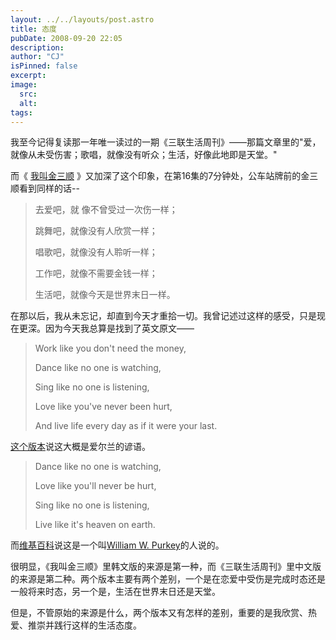 ```yaml
---
layout: ../../layouts/post.astro
title: 态度
pubDate: 2008-09-20 22:05
description: 
author: "CJ"
isPinned: false
excerpt: 
image:
  src:
  alt:
tags: 
---
```

我至今记得复读那一年唯一读过的一期《三联生活周刊》——那篇文章里的"爱，就像从未受伤害；歌唱，就像没有听众；生活，好像此地即是天堂。"

而《 [我叫金三顺](https://movie.douban.com/subject/1477894/) 》又加深了这个印象，在第16集的7分钟处，公车站牌前的金三顺看到同样的话--
> 去爱吧，就 像不曾受过一次伤一样；
> 
> 跳舞吧，就像没有人欣赏一样；
> 
> 唱歌吧，就像没有人聆听一样；
> 
> 工作吧，就像不需要金钱一样；
> 
> 生活吧，就像今天是世界末日一样。

在那以后，我从未忘记，却直到今天才重拾一切。我曾记述过这样的感受，只是现在更深。因为今天我总算是找到了英文原文——

> Work like you don't need the money,
> 
> Dance like no one is watching,
> 
> Sing like no one is listening,
> 
> Love like you've never been hurt,
> 
> And live life every day as if it were your last.

[这个版本](https://www.phrases.org.uk/bulletin_board/38/messages/2147.html)说这大概是爱尔兰的谚语。

> Dance like no one is watching,
> 
> Love like you'll never be hurt,
> 
> Sing like no one is listening,
> 
> Live like it's heaven on earth.

而[维基百科](https://en.wikipedia.org/wiki/Purkey)说这是一个叫[William W. Purkey](https://www.coe.ufl.edu/webtech/greatideas/pages/peoplepage/purkey.htm)的人说的。

很明显，《我叫金三顺》里韩文版的来源是第一种，而《三联生活周刊》里中文版的来源是第二种。两个版本主要有两个差别，一个是在恋爱中受伤是完成时态还是一般将来时态，另一个是，生活在世界末日还是天堂。

但是，不管原始的来源是什么，两个版本又有怎样的差别，重要的是我欣赏、热爱、推崇并践行这样的生活态度。
